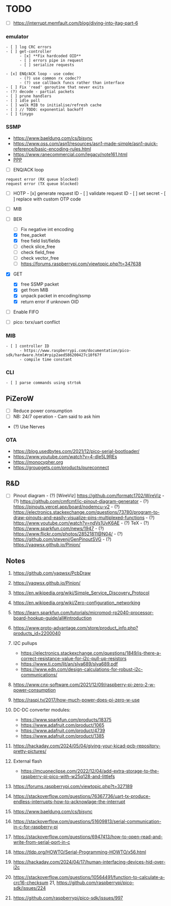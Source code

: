 # TODO

- [ ] https://interrupt.memfault.com/blog/diving-into-jtag-part-6

### emulator
    - [ ] log CRC errors
    - [ ] get-controller
          - [x] **Fix hardcoded OID**
          - [ ] errors pipe in request
          - [ ] serialize requests

    - [x] ENQ/ACK loop - use codec
          - (?) use common rx codec??
          - (?) use callback funcs rather than interface
    - [ ] Fix 'read' goroutine that never exits
    - (?) decode - partial packets
    - [ ] prune handlers
    - [ ] idle poll
    - [ ] walk MIB to initialise/refresh cache
    - [ ] // TODO: exponential backoff
    - [ ] tinygo


### SSMP
   - https://www.baeldung.com/cs/bisync
   - https://www.oss.com/asn1/resources/asn1-made-simple/asn1-quick-reference/basic-encoding-rules.html
   - https://www.ranecommercial.com/legacy/note161.html
   - [PPP](https://datatracker.ietf.org/doc/html/rfc1661)
   - [ ] ENQ/ACK loop
```
request error (RX queue blocked)
request error (TX queue blocked)
```

   - [ ] HOTP
         - [x] generate request ID
         - [ ] validate request ID
         - [ ] set secret
         - [ ] replace with custom OTP code

   - [ ] MIB
   - [ ] BER
       - [ ] Fix negative int encoding
       - [x] free_packet
       - [x] free field list/fields
       - [ ] check slice_free
       - [ ] check field_free
       - [ ] check vector_free
       - [ ] https://forums.raspberrypi.com/viewtopic.php?t=347638
   - [x] GET
       - [x] free SSMP packet
       - [x] get from MIB
       - [x] unpack packet in encoding/ssmp
       - [x] return error if unknown OID

   - [ ] Enable FIFO
   - [ ] pico: txrx/uart conflict


### MIB
    - [ ] controller ID
          - https://www.raspberrypi.com/documentation/pico-sdk/hardware.html#rpip2aed586200427c10f67f
          - compile time constant

### CLI
    - [ ] parse commands using strtok

## PiZeroW
   - [ ] Reduce power consumption
   - [ ] NB: 24/7 operation - Cam said to ask him
   - (?) Use Nerves

### OTA
   - https://blog.usedbytes.com/2021/12/pico-serial-bootloader/
   - https://www.youtube.com/watch?v=4-dle5L9REs
   - https://monocypher.org
   - https://groupgets.com/products/pureconnect

## R&D
- [ ] Pinout diagram
      - (?) [WireViz] https://github.com/formatc1702/WireViz
      - (?) https://github.com/cmfcmf/ic-pinout-diagram-generator
      - (?) https://pinouts.vercel.app/board/nodemcu-v2
      - (?) https://electronics.stackexchange.com/questions/73780/program-to-draw-pinouts-and-easily-visualize-pins-multiplexed-functions
      - (?) https://www.youtube.com/watch?v=ndVs1UvK6AE
      - (?) TeX
      - (?) https://www.sparkfun.com/news/1947
      - (?) https://www.flickr.com/photos/28521811@N04/
      - (?) https://github.com/stevenj/GenPinoutSVG
      - (?) https://yaqwsx.github.io/Pinion/

## Notes

1. https://github.com/yaqwsx/PcbDraw
2. https://yaqwsx.github.io/Pinion/
3. https://en.wikipedia.org/wiki/Simple_Service_Discovery_Protocol
4. https://en.wikipedia.org/wiki/Zero-configuration_networking
5. https://learn.sparkfun.com/tutorials/micromod-rp2040-processor-board-hookup-guide/all#introduction
6. https://www.proto-advantage.com/store/product_info.php?products_id=2200040
7. I2C pullups
      - https://electronics.stackexchange.com/questions/1849/is-there-a-correct-resistance-value-for-i2c-pull-up-resistors
      - https://www.ti.com/lit/an/slva689/slva689.pdf
      - https://www.edn.com/design-calculations-for-robust-i2c-communications/

8. https://www.cnx-software.com/2021/12/09/raspberry-pi-zero-2-w-power-consumption
9. https://raspi.tv/2017/how-much-power-does-pi-zero-w-use
10. DC-DC converter modules:
    - https://www.sparkfun.com/products/18375
    - https://www.adafruit.com/product/1065
    - https://www.adafruit.com/product/4739
    - https://www.adafruit.com/product/1385
11. https://hackaday.com/2024/05/04/giving-your-kicad-pcb-repository-pretty-pictures/
12. External flash
    - https://mcuoneclipse.com/2022/12/04/add-extra-storage-to-the-raspberry-pi-pico-with-w25q128-and-littlefs
13. https://forums.raspberrypi.com/viewtopic.php?t=327189
14. https://stackoverflow.com/questions/76367736/uart-tx-produce-endless-interrupts-how-to-acknowlage-the-interrupt
15. https://www.baeldung.com/cs/bisync
16. https://stackoverflow.com/questions/51609813/serial-communication-in-c-for-raspberry-pi
17. https://stackoverflow.com/questions/6947413/how-to-open-read-and-write-from-serial-port-in-c
18. https://tldp.org/HOWTO/Serial-Programming-HOWTO/x56.html
19. https://hackaday.com/2024/04/17/human-interfacing-devices-hid-over-i2c
20. https://stackoverflow.com/questions/10564491/function-to-calculate-a-crc16-checksum
21, https://github.com/raspberrypi/pico-sdk/issues/224
22. https://github.com/raspberrypi/pico-sdk/issues/997

